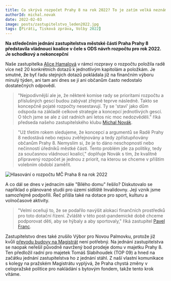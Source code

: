 ```yaml
---
title: Co skrývá rozpočet Prahy 8 na rok 2022? To je zatím velká neznámá!
authorId: michal.novak 
date: 2022-02-03
image: posts/zastupitelstvo_leden2022.jpg
tags: [Piráti, Tisková zpráva, Volby 2022]
---
```


**Na středečním jednání zastupitelstva městské části Praha Prahy 8 představila vládnoucí koalice v čele s ODS návrh rozpočtu pro rok 2022. Je schodkový a nekoncepční**

Naše zastupitelka [Alice Hamalová](https://praha8.pirati.cz/lide/alice-hamalova.html) v rámci rozpravy o rozpočtu položila radě více než 20 konkrétních dotazů k jednotlivým kapitolám a položkám. Je smutné, že byť řadu stejných dotazů pokládala již na finančním výboru minulý týden, ani tam ani dnes se jí ani občanům často nedostalo dostatečných odpovědí.

>"Nejpodivnější ale je, že některé komise rady se prioritami rozpočtu a příslušných gescí budou zabývat zřejmě teprve následně. Takto se koncepčně pojaté rozpočty nesestavují. Ty se 'staví' jako dům odspoda na základě celkové strategie a koncepcí jednotlivých gescí. O těch jsme se ale z úst radních ani letos nic moc nedozvěděli." říká předseda našeho zastupitelského klubu [Michal Novák](https://praha8.pirati.cz/lide/michal-novak.html).

>"Už třetím rokem sledujeme, že koncepcí a argumentů se Radě Prahy 8 nedostává nebo nejsou zvěřejnovány a tedy zpřístupňovány občanům Prahy 8. Nemyslím si, že je to dáno neschopností nebo nečinností úředníků městké části. Tento problém jde za politiky, tedy za současnou vládnoucí koalicí," doplňuje Novák s tím, že kvalitně připravený rozpočet je jednou z priorit, na kterou se chceme v příštím volebním období zaměřit. 

![Hlasování o rozpočtu MČ Praha 8 na rok 2022](/assets/img/posts/rozpocet2022-schvaleni.jpg)

A co dál se dnes v jednacím sále "Bílého domu" řešilo? Diskutovalo se například o plánované studii pro území sídliště Invalidovny. Její vznik jsme samozřejmě podpořili. Řeč přišla také na dotace pro sport, kulturu a volnočasové aktivity. 

>"Velmi oceňuji to, že se podařilo navýšit alokaci finančních prostředků pro toto dotační řízení. Zvláště v této post-pandemické době chceme podporovat děti, aby se hýbaly a aby sportovaly," říká zastupitel [Pavel Franc](https://praha8.pirati.cz/lide/pavel-franc.html).

Zastupitelstvo dnes také zrušilo Výbor pro Novou Palmovku, protože již kvůli [převodu budovy na Magistrát](https://praha8.pirati.cz/aktuality/praha8-se-dohodla-s-metrostavem-nova-palmovka-se-muze-dal-rozvijet.html) není potřebný. Na jednání zastupitelstva se naopak neřešil původně navržený bod prodeje domu v majetku Prahy 8. Ten předložil radní pro majetek Tomáš Slabihoudek (TOP 09) a hned na začátku jednání zastupitelstva ho z jednání stáhl. Z naší vlastní komunikace s kolegy na pražském Magistrátu vyplývá, že Praha chystá změny v celopražské politice pro nakládání s bytovým fondem, takže tento krok vítáme. 
